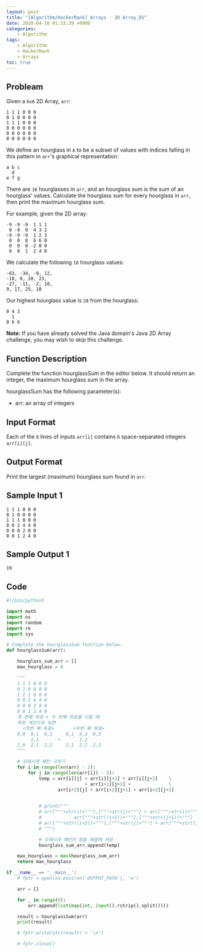 ```yaml
---
layout: post
title: "[Algorithm/HackerRank] Arrays - 2D Array_DS"
date: 2020-04-16 01:33:39 +0900
categories: 
    - Algorithm
tags:
    - Algorithm
    - HackerRank
    - Arrays
toc: true
---
```


<!-- more -->


## Probleam
Given a `6x6` 2D Array, `arr`:
```
1 1 1 0 0 0
0 1 0 0 0 0
1 1 1 0 0 0
0 0 0 0 0 0
0 0 0 0 0 0
0 0 0 0 0 0
```

We define an hourglass in `A` to be a subset of values with indices falling in this pattern in `arr`'s graphical representation:

```
a b c
  d
e f g
```

There are `16` hourglasses in `arr`, and an hourglass sum is the sum of an hourglass' values. Calculate the hourglass sum for every hourglass in `arr`, then print the maximum hourglass sum.

For example, given the 2D array:
```
-9 -9 -9  1 1 1 
 0 -9  0  4 3 2
-9 -9 -9  1 2 3
 0  0  8  6 6 0
 0  0  0 -2 0 0
 0  0  1  2 4 0
 ```

We calculate the following `16` hourglass values:
```
-63, -34, -9, 12, 
-10, 0, 28, 23, 
-27, -11, -2, 10, 
9, 17, 25, 18
```

Our highest hourglass value is `28` from the hourglass:
```
0 4 3
  1
8 6 6
```

**Note:** If you have already solved the Java domain's Java 2D Array challenge, you may wish to skip this challenge.

## Function Description
Complete the function hourglassSum in the editor below. It should return an integer, the maximum hourglass sum in the array.

hourglassSum has the following parameter(s):

- arr: an array of integers

## Input Format
Each of the `6` lines of inputs `arr[i]` contains `6` space-separated integers `arr[i][j]`.

## Output Format
Print the largest (maximum) hourglass sum found in `arr`.

## Sample Input 1
```
1 1 1 0 0 0
0 1 0 0 0 0
1 1 1 0 0 0
0 0 2 4 4 0
0 0 0 2 0 0
0 0 1 2 4 0
```


## Sample Output 1
```
19
```


## Code

```python
#!/bin/python3

import math
import os
import random
import re
import sys

# Complete the hourglassSum function below.
def hourglassSum(arr):

    hourglass_sum_arr = []
    max_hourglass = 0

    """
    1 1 1 0 0 0
    0 1 0 0 0 0
    1 1 1 0 0 0
    0 0 2 4 4 0
    0 0 0 2 0 0
    0 0 1 2 4 0
    첫 번째 좌표 + 두 번째 좌표를 더할 때
    좌표 계산으로 보면
      <첫번 째 좌표>       <두번 째 좌표>
    0,0  0,1  0,2     0,1  0,2  0,3
         1,1       +       1,2  
    2,0  2,1  2,2     2,1  2,2  2,3
    """

    # 모래시계 패턴 구하기
    for i in range(len(arr) - 2):
        for j in range(len(arr[i]) - 2):
            temp = arr[i][j] + arr[i][j+1] + arr[i][j+2]    \
                             + arr[i+1][j+1] +              \
                   arr[i+2][j] + arr[i+2][j+1] + arr[i+2][j+2]

            
            # print("""
            # arr["""+str(i)+"""],["""+str(j)+"""] + arr["""+str(i)+"""],["""+str((j+1))+"""] + arr["""+str(i)+"""],["""+str((j+2))+"""]
            #            arr["""+str((i+1))+"""],["""+str((j+1))+"""]
            # arr["""+str((i+2))+"""],["""+str(j)+"""] + arr["""+str((i+2))+"""],["""+str((j+1))+"""] + arr["""+str((i+2))+"""],["""+str((j+2))+"""]
            # """)

            # 모래시계 패턴의 합을 배열에 저장
            hourglass_sum_arr.append(temp)

    max_hourglass = max(hourglass_sum_arr)
    return max_hourglass

if __name__ == '__main__':
    # fptr = open(os.environ['OUTPUT_PATH'], 'w')

    arr = []

    for _ in range(6):
        arr.append(list(map(int, input().rstrip().split())))

    result = hourglassSum(arr)
    print(result)

    # fptr.write(str(result) + '\n')

    # fptr.close()
```
